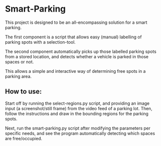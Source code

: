 # Smart-Parking

This project is designed to be an all-encompassing solution for a smart parking. 

The first component is a script that allows easy (manual) labelling of parking spots with a selection-tool.

The second component automatically picks up those labelled parking spots from a stored location, and detects whether a vehicle is parked in those spaces or not.

This allows a simple and interactive way of determining free spots in a parking area.

## How to use:

Start off by running the select-regions.py script, and providing an image input (a screenshot/still frame) from the video feed of a parking lot. Then, follow the instructions and draw in the bounding regions for the parking spots.

Next, run the smart-parking.py script after modifying the parameters per specific needs, and see the program automatically detecting which spaces are free/occupied.